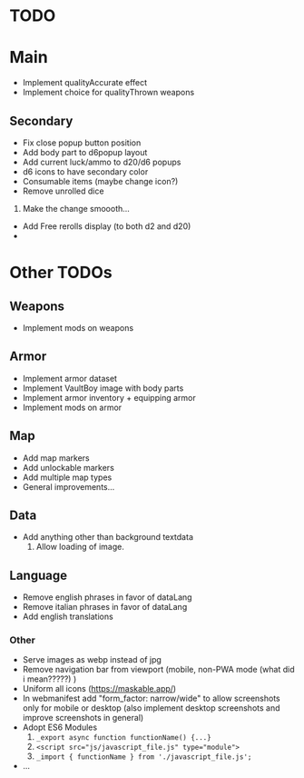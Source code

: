 # TODO

# Main
- Implement qualityAccurate effect
- Implement choice for qualityThrown weapons

## Secondary
- Fix close popup button position
- Add body part to d6popup layout
- Add current luck/ammo to d20/d6 popups
- d6 icons to have secondary color
- Consumable items (maybe change icon?)
- Remove unrolled dice
 1. Make the change smoooth...
- Add Free rerolls display (to both d2 and d20)
- 

# Other TODOs 

## Weapons
- Implement mods on weapons

## Armor
- Implement armor dataset
- Implement VaultBoy image with body parts
- Implement armor inventory + equipping armor 
- Implement mods on armor

## Map
- Add map markers
- Add unlockable markers
- Add multiple map types
- General improvements...

## Data
- Add anything other than background textdata
  1. Allow loading of image.

## Language
- Remove english phrases in favor of dataLang
- Remove italian phrases in favor of dataLang
- Add english translations

### Other
- Serve images as webp instead of jpg
- Remove navigation bar from viewport (mobile, non-PWA mode (what did i mean?????) )
- Uniform all icons (https://maskable.app/)
- In webmanifest add "form_factor: narrow/wide" to allow screenshots only for mobile or desktop (also implement desktop screenshots and improve screenshots in general)
- Adopt ES6 Modules
  1.  `_export async function functionName() {...}`
  2. `<script src="js/javascript_file.js" type="module">`
  3. `_import { functionName } from './javascript_file.js';`
- ...